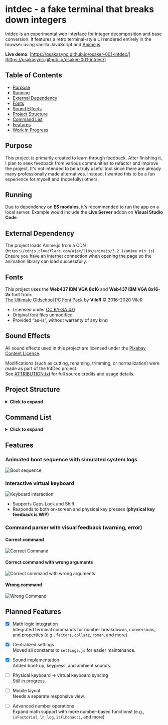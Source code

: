 # intdec - a fake terminal that breaks down integers

Intdec is an experimental web interface for integer decomposition and base conversion. It features a retro terminal-style UI rendered entirely in the browser using vanilla JavaScript and [Anime.js](https://animejs.com/).

**Live demo**: [https://osakasync.github.io/osaker-001-intdec/](https://osakasync.github.io/osaker-001-intdec/)

## Table of Contents

- [Purpose](#purpose)
- [Running](#running)
- [External Dependency](#external-dependency)
- [Fonts](#fonts)
- [Sound Effects](#sound-effects)
- [Project Structure](#project-structure)
- [Command List](#command-list)
- [Features](#features)
- [Work in Progress](#work-in-progress)

## Purpose

This project is primarily created to learn through feedback. After finishing it, I plan to seek feedback from various communities to refactor and improve the project. It's not intended to be a truly useful tool since there are already many professionally made alternatives. Instead, I wanted this to be a fun experience for myself and (hopefully) others.

## Running

Due to dependency on **ES modules**, it's recommended to run the app on a local server. Example would include the **Live Server** addon on **Visual Studio Code**.

## External Dependency

The project loads Anime.js from a CDN (`https://cdnjs.cloudflare.com/ajax/libs/animejs/3.2.1/anime.min.js`). Ensure you have an internet connection when opening the page so the animation library can load successfully.

## Fonts

This project uses the **Web437 IBM VGA 8x16** and **Web437 IBM VGA 8x16-2x** font from:  
[The Ultimate Oldschool PC Font Pack](http://int10h.org/oldschool-pc-fonts/) by **VileR** © 2016–2020 VileR

- Licensed under [CC BY-SA 4.0](https://creativecommons.org/licenses/by-sa/4.0/)
- Original font files unmodified
- Provided “as-is”, without warranty of any kind

## Sound Effects

All sound effects used in this project are licensed under the [Pixabay Content License](https://pixabay.com/service/license/).

Modifications (such as cutting, renaming, trimming, or normalization) were made as part of the IntDec project.  
See [ATTRIBUTION.txt](./assets/sounds/ATTRIBUTION.txt) for full source credits and usage details.

## Project Structure

<details><summary><strong>Click to expand</strong></summary>

```bash
intdec/
├── index.html                  # Entry point of the application
├── .gitignore
├── README.md                   # Project documentation (this file)
├── assets/
│   ├── fonts/                  # Web437 IBM VGA font files + font license
│   │   ├── Web437_IBM_VGA_8x16.woff
│   │   ├── Web437_IBM_VGA_8x16-2x.woff
│   │   ├── FONT_LICENSE.TXT
│   │   └── FONT_README.TXT
│   ├── js/
│   │   ├── core/
│   │   │   ├── ambient/        # Background ambient
│   │   │   ├── boot/           # Fake boot sequence
│   │   │   ├── keyboard/       # Virtual keyboard
│   │   │   ├── parser/         # Command parser
│   │   │   ├── decomposer.js
│   │   │   ├── feedback.js     # Visual warning/error feedback
│   │   │   ├── main.js
│   │   │   ├── settings.js     # Global settings
│   │   │   ├── ui.js
│   │   │   └── utils.js
│   │   └── logic/
│   │       ├── baseconverter.js
│   │       └── intdecomposer.js
│   └── styles/
│       └── style.css           # Terminal layout and visual style
```

</details>

## Command List

<details><summary><strong>Click to expand</strong></summary>

| Command                 | Description                        |
| ----------------------- | ---------------------------------- |
| `binary <number>`       | returns binary representation      |
| `octal <number>`        | returns octal representation       |
| `hex <number>`          | returns hexadecimal representation |
| `base <number> <base>`  | converts number to a given base    |
| `digitsum <number>`     | sum of digits                      |
| `bitlength <number>`    | bit length of number               |
| `ispalindrome <number>` | is it a palindrome?                |
| `isprime <number>`      | is it prime?                       |
| `poweroftwo <number>`   | is it a power of two?              |
| `factors <number>`      | prime factorization                |
| `divisors <number>`     | all divisors of number             |
| `collatz <number>`      | collatz step count                 |
| `scientific <number>`   | scientific notation                |
| `unicode <number>`      | unicode character                  |
| `roman <number>`        | roman numeral                      |
| `funfact <number>`      | trivia for that number             |
| `summary <number>`      | full breakdown                     |
| `cls`                   | clears the output window           |

</details>

## Features

### Animated boot sequence with simulated system logs

![Boot sequence](https://github.com/user-attachments/assets/625ac92f-1cdf-4e54-a5d6-433407bec769)

### Interactive virtual keyboard

![Keyboard interaction](https://github.com/user-attachments/assets/fa84f326-fff4-48ff-9942-f8981fd57b5f)

- Supports Caps Lock and Shift
- Responds to both on-screen and physical key presses **(physical key feedback is WIP)**

### Command parser with visual feedback (warning, error)

#### Correct command

![Correct Command](https://github.com/user-attachments/assets/98ac9383-98cc-4f40-a914-42ad879dab4d)

#### Correct command with wrong arguments

![Correct command with wrong arguments](https://github.com/user-attachments/assets/08d6cd94-c990-4e5f-ac53-bdc79ccc9d4d)

#### Wrong command

![Wrong Command](https://github.com/user-attachments/assets/4506baf0-4981-44ee-a276-ec89d3b37557)

## Planned Features

- [x] Math logic integration  
       Integrated terminal commands for number breakdowns, conversions, and properties (e.g., `factors`, `collatz`, `roman`, and more)

- [x] Centralized settings  
       Moved all constants to `settings.js` for easier maintenance.

- [x] Sound implementation  
       Added boot-up, keypress, and ambient sounds.

- [ ] Physical keyboard -> virtual keyboard syncing  
       Still in progress.

- [ ] Mobile layout  
       Needs a separate responsive view.

- [ ] Advanced number operations  
       Expand math support with more number-based functions! (e.g., `isFactorial`, `ln`, `log`, `isFibonacci`, and more)
